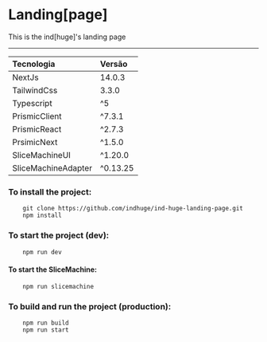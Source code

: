 # Landing[page]



This is the ind[huge]'s landing page

---

| Tecnologia          | Versão   |
| :------------------ | :------- |
| NextJs              | 14.0.3   |
| TailwindCss         | 3.3.0    |
| Typescript          | ^5       |
| PrismicClient       | ^7.3.1   |
| PrismicReact        | ^2.7.3   |
| PrsimicNext         | ^1.5.0   |
| SliceMachineUI      | ^1.20.0  |
| SliceMachineAdapter | ^0.13.25 |

### To install the project:

```
    git clone https://github.com/indhuge/ind-huge-landing-page.git
    npm install
```

### To start the project (dev):

```
    npm run dev
```

#### To start the SliceMachine:

```
    npm run slicemachine
```

### To build and run the project (production):

```
    npm run build
    npm run start
```
